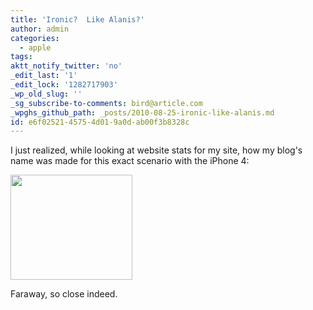 ```yaml
---
title: 'Ironic?  Like Alanis?'
author: admin
categories:
  - apple
tags: 
aktt_notify_twitter: 'no'
_edit_last: '1'
_edit_lock: '1282717903'
_wp_old_slug: ''
_sg_subscribe-to-comments: bird@article.com
_wpghs_github_path: _posts/2010-08-25-ironic-like-alanis.md
id: e6f02521-4575-4d01-9a0d-ab00f3b8328c
---
```

<p>I just realized, while looking at website stats for my site, how my blog's name was made for this exact scenario with the iPhone 4:</p>
<p><img src="https://chrisenns.com/wp-content/uploads/2010/08/keywords.png" alt="" title="Faraway So Close" width="195" height="168" class="aligncenter size-full wp-image-13264" /></p>
<p>Faraway, so close indeed.</p>
